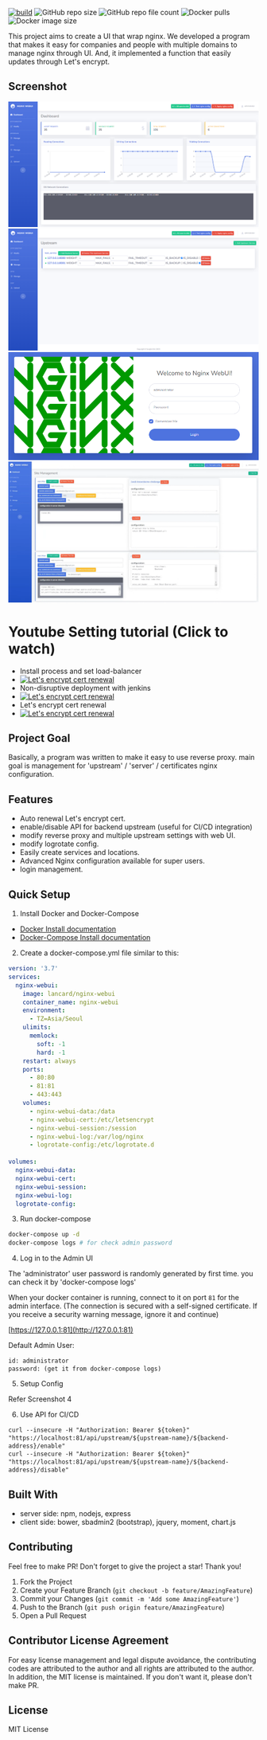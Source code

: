 [![build](https://github.com/lancard/nginx-webui/actions/workflows/build-docker.yml/badge.svg)](https://github.com/lancard/nginx-webui/actions/workflows/build-docker.yml)
![GitHub repo size](https://img.shields.io/github/repo-size/lancard/nginx-webui)
![GitHub repo file count](https://img.shields.io/github/directory-file-count/lancard/nginx-webui)
![Docker pulls](https://img.shields.io/docker/pulls/lancard/nginx-webui)
![Docker image size](https://img.shields.io/docker/image-size/lancard/nginx-webui)


This project aims to create a UI that wrap nginx.
We developed a program that makes it easy for companies and people with multiple domains to manage nginx through UI.
And, it implemented a function that easily updates through Let's encrypt.

## Screenshot
![screenshot1](./screenshot/screenshot1.png)
![screenshot2](./screenshot/screenshot2.png)
![screenshot3](./screenshot/screenshot3.png)
![screenshot4](./screenshot/screenshot4.png)

# Youtube Setting tutorial (Click to watch)
- Install process and set load-balancer
- [![Let's encrypt cert renewal](https://img.youtube.com/vi/3SEdU_Jj5IM/0.jpg)](https://www.youtube.com/watch?v=3SEdU_Jj5IM)
- Non-disruptive deployment with jenkins
- [![Let's encrypt cert renewal](https://img.youtube.com/vi/UaJF-s2AuZo/0.jpg)](https://www.youtube.com/watch?v=UaJF-s2AuZo)
- Let's encrypt cert renewal
- [![Let's encrypt cert renewal](https://img.youtube.com/vi/O12f2PYPCpU/0.jpg)](https://www.youtube.com/watch?v=O12f2PYPCpU)


## Project Goal

Basically, a program was written to make it easy to use reverse proxy.
main goal is management for 'upstream' / 'server' / certificates nginx configuration.

## Features

- Auto renewal Let's encrypt cert.
- enable/disable API for backend upstream (useful for CI/CD integration)
- modify reverse proxy and multiple upstream settings with web UI.
- modify logrotate config.
- Easily create services and locations.
- Advanced Nginx configuration available for super users.
- login management.

## Quick Setup

1. Install Docker and Docker-Compose

- [Docker Install documentation](https://docs.docker.com/install/)
- [Docker-Compose Install documentation](https://docs.docker.com/compose/install/)

2. Create a docker-compose.yml file similar to this:

```yml
version: '3.7'
services:
  nginx-webui:
    image: lancard/nginx-webui
    container_name: nginx-webui
    environment:
      - TZ=Asia/Seoul
    ulimits:
      memlock:
        soft: -1
        hard: -1
    restart: always
    ports:
      - 80:80
      - 81:81
      - 443:443
    volumes:
      - nginx-webui-data:/data
      - nginx-webui-cert:/etc/letsencrypt
      - nginx-webui-session:/session
      - nginx-webui-log:/var/log/nginx
      - logrotate-config:/etc/logrotate.d

volumes:
  nginx-webui-data:
  nginx-webui-cert:
  nginx-webui-session:
  nginx-webui-log:
  logrotate-config:
```

3. Run docker-compose

```bash
docker-compose up -d
docker-compose logs # for check admin password
```

4. Log in to the Admin UI

The 'administrator' user password is randomly generated by first time.
you can check it by 'docker-compose logs'

When your docker container is running, connect to it on port `81` for the admin interface.
(The connection is secured with a self-signed certificate. If you receive a security warning message, ignore it and continue)

[https://127.0.0.1:81](http://127.0.0.1:81)

Default Admin User:
```
id: administrator
password: (get it from docker-compose logs)
```

5. Setup Config

Refer Screenshot 4

6. Use API for CI/CD

```
curl --insecure -H "Authorization: Bearer ${token}" "https://localhost:81/api/upstream/${upstream-name}/${backend-address}/enable"
curl --insecure -H "Authorization: Bearer ${token}" "https://localhost:81/api/upstream/${upstream-name}/${backend-address}/disable"
```

## Built With

- server side: npm, nodejs, express
- client side: bower, sbadmin2 (bootstrap), jquery, moment, chart.js


## Contributing

Feel free to make PR!
Don't forget to give the project a star! Thank you!

1. Fork the Project
2. Create your Feature Branch (`git checkout -b feature/AmazingFeature`)
3. Commit your Changes (`git commit -m 'Add some AmazingFeature'`)
4. Push to the Branch (`git push origin feature/AmazingFeature`)
5. Open a Pull Request

## Contributor License Agreement

For easy license management and legal dispute avoidance, the contributing codes are attributed to the author and all rights are attributed to the author. In addition, the MIT license is maintained. If you don't want it, please don't make PR.

## License

MIT License
